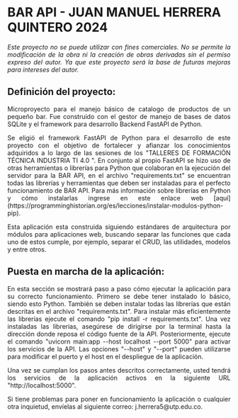 # BAR API - JUAN MANUEL HERRERA QUINTERO 2024

<p align="justify"><i>
Este proyecto no se puede utilizar con fines comerciales. No se permite la modificación de la obra ni la creación de obras derivadas sin el permiso expreso del autor. Ya que este proyecto será la base de futuras mejoras para intereses del autor.</i>
</p>

## Definición del proyecto:

<p align="justify">
Microproyecto para el manejo básico de catalogo de productos de un pequeño bar. Fue construido con el gestor de manejo de bases de datos SQLite y el framework para desarrollo Backend FastAPI de Python.
</p>
<p align="justify">
Se eligió el framework FastAPI de Python para el desarrollo de este proyecto con el objetivo de fortalecer y afianzar los conocimientos adquiridos a lo largo de las sesiones de los "TALLERES DE FORMACIÓN TÉCNICA INDUSTRIA TI 4.0 ". En conjunto al propio FastAPI se hizo uso de otras herramientas o librerías para Python que colaboran en la ejecución del servidor para la BAR API, en el archivo "requirements.txt" se encuentran todas las librerías y herramientas que deben ser instaladas para el perfecto funcionamiento de BAR API. Para más información sobre librerías en Python y cómo instalarlas ingrese en este enlace web [aquí](https://programminghistorian.org/es/lecciones/instalar-modulos-python-pip).
</p>

<p align="justify">
Esta aplicación esta construida siguiendo estándares de arquitectura por módulos para aplicaciones web, buscando separar las funciones que cada uno de estos cumple, por ejemplo, separar el CRUD, las utilidades, modelos y entre otros.
</p>

## Puesta en marcha de la aplicación:

<p align="justify">
En esta sección se mostrará paso a paso cómo ejecutar la aplicación para su correcto funcionamiento. Primero se debe tener instalado lo básico, siendo esto Python. También se deben instalar todas las librerías que están descritas en el archivo "requirements.txt". Para instalar más eficientemente las librerías ejecute el comando "pip install -r requirements.txt". Una vez instaladas las librerias, asegúrese de dirigirse por la terminal hasta la dirección donde reposa el código fuente de la API. Posteriormente, ejecute el comando "uvicorn main:app --host localhost --port 5000" para activar los servicios de la API. Las opciones "--host" y "--port" pueden utilizarse para modificar el puerto y el host en el despliegue de la aplicación.
</p>

<p align="justify">
Una vez se cumplan los pasos antes descritos correctamente, usted tendrá los servicios de la aplicación activos en la siguiente URL "http://localhost:5000".
</p>

<p align="justify">
Si tiene problemas para poner en funcionamiento la aplicación o cualquier otra inquietud, envíelas al siguiente correo: j.herrera5@utp.edu.co.
</p>
